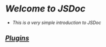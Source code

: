 <!-- Author: Daniel Benjamin Perez Morales -->
<!-- GitHub: https://github.com/DanielBenjaminPerezMoralesDev13 -->
<!-- GitLab: https://gitlab.com/DanielBenjaminPerezMoralesDev13 -->
<!-- Email: danielperezdev@proton.me -->

# ***Welcome to JSDoc***

- *This is a very simple introduction to JSDoc*

## ***[Plugins](https://www.npmjs.com/package/jsdoc-http-plugin "https://www.npmjs.com/package/jsdoc-http-plugin")***
